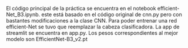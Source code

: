 El código principal de la práctica se encuentra en el notebook efficient-Net_B3.ipynb. este está basado en el código original de cnn.py pero con bastantes modificaciones a la clase CNN. Para poder entrenar una red efficient-Net se tuvo que reemplazar la cabeza clasificadora. La app de streamlit se encuentra en app.py. Los pesos correspondientes al mejor modelo son EfficientNet-B3_v2.pt